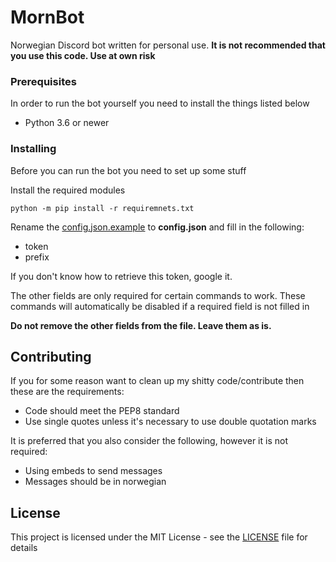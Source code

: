 # MornBot

Norwegian Discord bot written for personal use. **It is not recommended that you use this code. Use at own risk**

### Prerequisites

In order to run the bot yourself you need to install the things listed below

* Python 3.6 or newer

### Installing

Before you can run the bot you need to set up some stuff

Install the required modules

```
python -m pip install -r requiremnets.txt
```

Rename the [config.json.example](config.json.example) to **config.json** and fill in the following:

* token
* prefix

If you don't know how to retrieve this token, google it.

The other fields are only required for certain commands to work. These commands will automatically be disabled if a required field is not filled in

**Do not remove the other fields from the file. Leave them as is.**

## Contributing

If you for some reason want to clean up my shitty code/contribute then these are the requirements:

* Code should meet the PEP8 standard
* Use single quotes unless it's necessary to use double quotation marks

It is preferred that you also consider the following, however it is not required:

* Using embeds to send messages
* Messages should be in norwegian

## License

This project is licensed under the MIT License - see the [LICENSE](LICENSE) file for details



